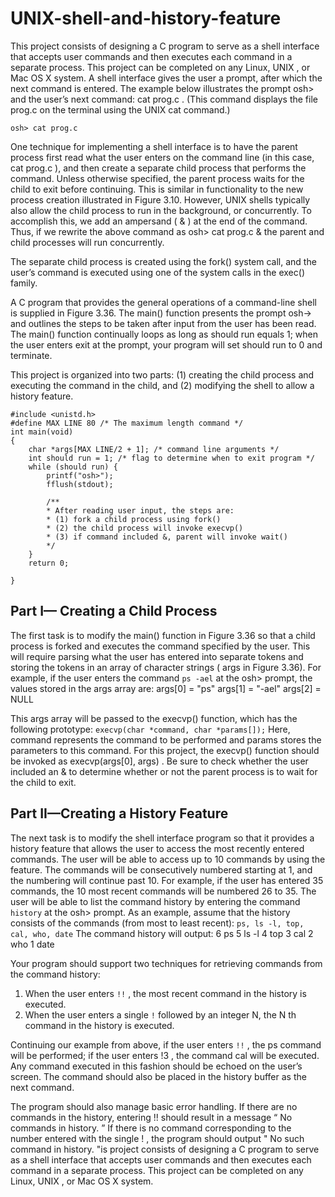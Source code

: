 # UNIX-shell-and-history-feature
This project consists of designing a C program to serve as a shell interface that accepts user commands and then executes each command in a separate process. This project can be completed on any Linux, UNIX , or Mac OS X system. A shell interface gives the user a prompt, after which the next command is entered. The example below illustrates the prompt osh> and the user’s next command: cat prog.c . (This command displays the file prog.c on the terminal using the UNIX cat command.)

`osh> cat prog.c`

One technique for implementing a shell interface is to have the parent process first read what the user enters on the command line (in this case, cat prog.c ), and then create a separate child process that performs the command. Unless otherwise specified, the parent process waits for the child to exit before continuing. This is similar in functionality to the new process creation illustrated in Figure 3.10. However, UNIX shells typically also allow the child process to run in the background, or concurrently. To accomplish this, we add an ampersand ( & ) at the end of the command. Thus, if we rewrite the above command as osh> cat prog.c & the parent and child processes will run concurrently.

The separate child process is created using the fork() system call, and the user’s command is executed using one of the system calls in the exec() family.

A C program that provides the general operations of a command-line shell is supplied in Figure 3.36. The main() function presents the prompt osh-> and outlines the steps to be taken after input from the user has been read. The main() function continually loops as long as should run equals 1; when the user enters exit at the prompt, your program will set should run to 0 and terminate.

This project is organized into two parts: (1) creating the child process and executing the command in the child, and (2) modifying the shell to allow a history feature.

``` #include <stdio.h>
#include <unistd.h>
#define MAX LINE 80 /* The maximum length command */
int main(void)
{
    char *args[MAX LINE/2 + 1]; /* command line arguments */
    int should run = 1; /* flag to determine when to exit program */
    while (should run) {
        printf("osh>");
        fflush(stdout);
        
        /**
        * After reading user input, the steps are:
        * (1) fork a child process using fork()
        * (2) the child process will invoke execvp()
        * (3) if command included &, parent will invoke wait()
        */
    }
    return 0;

}

```
## Part I— Creating a Child Process
The first task is to modify the main() function in Figure 3.36 so that a child process is forked and executes the command specified by the user. This will require parsing what the user has entered into separate tokens and storing the tokens in an array of character strings ( args in Figure 3.36). For example, if the user enters the command ```ps -ael``` at the osh> prompt, the values stored in the args array are:
args[0] = "ps"
args[1] = "-ael"
args[2] = NULL

This args array will be passed to the execvp() function, which has the following prototype: ```execvp(char *command, char *params[]);```
Here, command represents the command to be performed and params stores the parameters to this command. For this project, the execvp() function should be invoked as execvp(args[0], args) . Be sure to check whether the user included an & to determine whether or not the parent process is to wait for the child to exit.
## Part II—Creating a History Feature
The next task is to modify the shell interface program so that it provides a history feature that allows the user to access the most recently entered commands. The user will be able to access up to 10 commands by using the feature. The commands will be consecutively numbered starting at 1, and the numbering will continue past 10. For example, if the user has entered 35 commands, the 10 most recent commands will be numbered 26 to 35. The user will be able to list the command history by entering the command `history` at the osh> prompt. As an example, assume that the history consists of the commands (from most to least recent):
```ps, ls -l, top, cal, who, date```
The command history will output:
6 ps
5 ls -l
4 top
3 cal
2 who
1 date

Your program should support two techniques for retrieving commands from the command history:
1. When the user enters `!!` , the most recent command in the history is
executed.
2. When the user enters a single `!` followed by an integer N, the N th
command in the history is executed.

Continuing our example from above, if the user enters ``` !! ``` , the ps command will be performed; if the user enters !3 , the command cal will be executed. Any command executed in this fashion should be echoed on the user’s screen. The command should also be placed in the history buffer as the next command.

The program should also manage basic error handling. If there are no commands in the history, entering !! should result in a message “ No commands in history. ” If there is no command corresponding to the number entered with the single ! , the program should output " No such command in history. "is project consists of designing a C program to serve as a shell interface that accepts user commands and then executes each command in a separate process. This project can be completed on any Linux, UNIX , or Mac OS X system.
